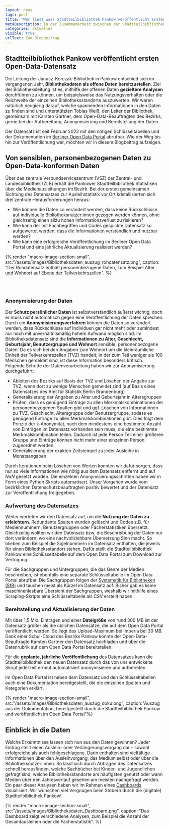```yaml
---
layout: news
tags: post
title: "Wer liest was? Stadtteilbibliothek Pankow veröffentlicht ersten offenen Datensatz zu Bibliotheksdaten in Berlin"
metaDescription: In der Zusammenarbeit zwischen der Stadtteilbibliothek Pankow und ODIS konnte ein interessanter Datensatz auf dem Open Data Portal veröffentlicht werden, der Informationen zu allen über 1,5 Millionen getätigten Ausleihen und Verlängerungen in Pankower Bibliotheken im Jahr 2022 beinhaltet. Wir verraten, welche Herausforderungen wir vor der Veröffentlichung meisterten und geben einen kurzen Einblick in den Datenschatz.
categories: aktuelles
visible: true
urlText: Zum Blogbeitrag
---
```


## Stadtteilbibliothek Pankow veröffentlicht ersten Open-Data-Datensatz

Die Leitung der Janusz-Korczak-Bibliothek in Pankow entschied sich im vergangenen Jahr, **Bibliotheksdaten als offene Daten bereitzustellen**. Ziel der Bibliotheksleitung ist es, mithilfe der offenen Daten **gezieltere Analysen** durchführen zu können, um beispielsweise das Nutzungsverhalten oder die Reichweite der einzelnen Bibliotheksstandorte auszuwerten. Wir waren natürlich neugierig darauf, welche spannenden Informationen in den Daten zu finden sind und unterstützten Tobias Weiß, den Leiter der Bibliothek, gemeinsam mit Karsten Gartner, dem Open-Data-Beauftragten des Bezirks, gerne bei der Aufbereitung, Anonymisierung und Bereitstellung der Daten.

Der Datensatz ist seit Februar 2022 mit den nötigen Schlüsseltabellen und der Dokumentation im [Berliner Open Data Portal](https://daten.berlin.de/datensaetze/ausleihen-öffentlichen-bibliotheken-pankow-2022) abrufbar. Wie der Weg bis hin zur Veröffentlichung war, möchten wir in diesem Blogbeitrag aufzeigen.

## Von sensiblen, personenbezogenen Daten zu Open-Data-konformen Daten

Über das zentrale Verbundservicezentrum (VSZ) der Zentral- und Landesbibliothek (ZLB) erhält die Pankower Stadtteilbibliothek Statistiken über die Medienausleihungen im Bezirk. Bei der ersten gemeinsamen Sichtung des Datensatzes zur Ausleihstatistik vor Ort kristallisierten sich drei zentrale Herausforderungen heraus:

- Wie können die Daten so verändert werden, dass keine Rückschlüsse auf individuelle Bibliotheksnutzer:innen gezogen werden können, ohne gleichzeitig einen allzu hohen Informationsverlust zu riskieren?
- Wie kann der mit Fachbegriffen und Codes gespickte Datensatz so aufgewertet werden, dass die Informationen verständlich und nutzbar werden?
- Wie kann eine erfolgreiche Veröffentlichung im Berliner Open Data Portal und eine jährliche Aktualisierung realisiert werden?

{% render "macro-image-section-small", src:"/assets/images/Bibliotheksdaten_auszug_rohdatensatz.png", caption: "Der Rohdatensatz enthält personenbezogene Daten, zum Beispiel Alter und Wohnort auf Ebene der Teilverkehrszellen". %}

<br>
<br>

### Anonymisierung der Daten

Der **Schutz persönlicher Daten** ist selbstverständlich äußerst wichtig, doch er muss nicht automatisch gegen eine Veröffentlichung der Daten sprechen. Durch ein **Anonymisierungsverfahren** können die Daten so verändert werden, dass Rückschlüsse auf Individuen gar nicht mehr oder zumindest nur noch mit unverhältnismäßig hohem Aufwand möglich sind.
Im Bibliotheksdatensatz sind die **Informationen zu Alter, Geschlecht, Geburtsjahr, Benutzergruppe und Wohnort** sensible, personenbezogene Daten. Da es sich bei den Angaben zum Wohnort um die kleinräumliche Einheit der Teilverkehrszellen (TVZ) handelt, in der zum Teil weniger als 100 Menschen gemeldet sind, ist diese Information besonders kritisch.
Folgende Schritte der Datenverarbeitung haben wir zur Anonymisierung durchgeführt:

- Ableiten des Bezirks auf Basis der TVZ und Löschen der Angabe zur TVZ, wenn dort zu wenige Menschen gemeldet sind (auf Basis eines Datensatzes des Amt für Statistik Berlin Brandenburg)
- Generalisierung der Angaben zu Alter und Geburtsjahr in Altersgruppen
- Prüfen, dass es genügend Einträge zu allen Merkmalskombinationen der personenbezogenen Spalten gibt und ggf. Löschen von Informationen zu TVZ, Geschlecht, Altersgruppe oder Benutzergruppe, sodass es genügend Einträge zu allen Merkmalskombinationen gibt. Dies folgt dem Prinzip der k-Anonymität, nach dem mindestens eine bestimmte Anzahl von Einträgen im Datensatz vorhanden sein muss, die eine bestimmte Merkmalskombination teilen. Dadurch ist jede Person Teil einer größeren Gruppe und Einträge können nicht mehr einer einzelnen Person zugeordnet werden.
- Generalisierung der exakten Zeitstempel zu jeder Ausleihe in Monatsangaben

Durch Iterationen beim Löschen von Werten konnten wir dafür sorgen, dass nur so viele Informationen wie nötig aus dem Datensatz entfernt und auf _NaN_ gesetzt wurden. Die einzelnen Anonymisierungsschritten haben wir in Form eines Python Skripts automatisert. Unser Vorgehen wurde vom bezirklichen Datenschutzbeauftragten positiv bewertet und der Datensatz zur Veröffentlichung freigegeben.

### Aufwertung des Datensatzes

Weiter werteten wir den Datensatz auf, um die **Nutzung der Daten zu erleichtern**. Redundante Spalten wurden gelöscht und Codes z.B. für Mediennummern, Benutzergruppen oder Fächerstatistiken übersetzt. Gleichzeitig wollten wir den Datensatz bzw. die Beschreibung der Daten nur dort verändern, wo eine nachvollziehbare Übersetzung Sinn macht. So blieben zum Beispiel die Sigelnummern im Datensatz enthalten, die jeweils für einen Bibliotheksstandort stehen. Dafür stellt die Stadtteilbibliothek Pankow eine Schlüsseltabelle auf dem Open Data Portal zum Download zur Verfügung.

Für die Sachgruppen und Untergruppen, die das Genre der Medien beschreiben, ist ebenfalls eine separate Schlüsseltabelle im Open Data Portal abrufbar. Die Sachgruppen folgen der [Systematik für Bibliotheken (SfB)](https://www.sfb-online.de/wiki/index.php?title=Sachgruppen%C3%BCbersicht) und tauchen meist als Kürzel im Datensatz auf. Bisher gab es keine maschinenlesbare Übersicht der Sachgruppen, weshalb wir mithilfe eines Scraping-Skripts eine Schlüsseltabelle als CSV erstellt haben.

### Bereitstellung und Aktualisierung der Daten

Mit über 1,5 Mio. Einträgen und einer **Dateigröße** von rund 300 MB ist der Datensatz größer als die üblichen Datensätze, die auf dem Open Data Portal veröffentlicht werden. So liegt das Upload-Maximum bei Imperia bei 30 MB. Dank einer Schul-Cloud des Bezirks Pankow konnte der Open-Data-Beauftragte Karsten Gartner den Datensatz hochladen und über die Datenrubrik auf dem Open Data Portal bereitstellen.

Für die **geplante, jährliche Veröffentlichung** des Datensatzes kann die Stadtteilbibliothek den neuen Datensatz durch das von uns entwickelte Skript jederzeit erneut automatisiert anonymisieren und aufbereiten.

Im Open Data Portal ist neben dem Datensatz und den Schlüsseltabellen auch eine Dokumentation bereitgestellt, die die einzelnen Spalten und Kategorien erklärt.

{% render "macro-image-section-small", src:"/assets/images/Bibliotheksdaten_auszug_doku.png", caption:"Auszug aus der Dokumentation, bereitgestellt durch die Stadtteilbibliothek Pankow und veröffentlicht im Open Data Portal"%}

## Einblick in die Daten

Welche Erkenntnisse lassen sich nun aus den Daten gewinnen? Jeder Eintrag stellt einen Ausleih- oder Verlängerungsvorgang dar – sowohl erfolgreiche als auch fehlgeschlagene. Darin enthalten sind vielfältige Informationen über den Ausleihvorgang, das Medium selbst oder über die Bibliotheksnutzer:innen. So lässt sich durch Abfragen des Datensatzes schnell herausfinden, welche Sachbücher bei Kinder- und Jugendlichen gefragt sind, welche Bibliotheksstandorte am häufigsten genutzt oder wann Medien über den Jahresverlauf gesehen am meisten nachgefragt werden. Ein paar dieser Analysen haben wir im Rahmen eines [Dashboards](../../projekte/bibliotheksdaten) visualisiert. Wir wünschen viel Vergnügen beim Stöbern durch die (digitale) Stadtteilbibliothek Pankow!

{% render "macro-image-section-small", src:"/assets/images/Bibliotheksdaten_Dashboard.png", caption: "Das Dashboard zeigt verschiedene Analysen, zum Beispiel die Anzahl der Gesamtausleihen oder die Fächerstatistik". %}
